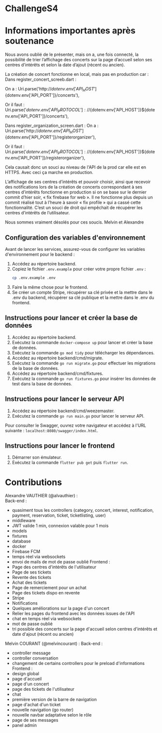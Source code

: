# ChallengeS4

# Informations importantes après soutenance
Nous avons oublié de le présenter, mais on a, une fois connecté, la possibilité de trier l’affichage des concerts sur la page d’accueil selon ses centres d’intérêts et selon la date d’ajout (récent ou ancien).


La création de concert fonctionne en local, mais pas en production car :
Dans register_concert_screeb.dart :

On a : Uri.parse('http://${dotenv.env['API_HOST']}${dotenv.env['API_PORT']}/concerts'),

Or il faut : Uri.parse('${dotenv.env['API_PROTOCOL']}://${dotenv.env['API_HOST']}${dotenv.env['API_PORT']}/concerts'),

Dans register_organization_screen.dart :
On a : Uri.parse('http://${dotenv.env['API_HOST']}${dotenv.env['API_PORT']}/registerorganizer'),

Or il faut : Uri.parse('${dotenv.env['API_PROTOCOL']}://${dotenv.env['API_HOST']}${dotenv.env['API_PORT']}/registerorganizer'),

Cela causait donc un souci au niveau de l'API de la prod car elle est en HTTPS.
Avec ceci ça marche en production.


L’affichage de ses centres d’intérêts et pouvoir choisir, ainsi que recevoir des notifications lors de la création de concerts correspondant à ses centres d’intérêts fonctionne en production si on se base sur le dernier commit d’hier soir, « fix firebase for web ».
Il ne fonctionne plus depuis un commit réalisé tout à l’heure à savoir « fix profile » qui a cassé cette fonctionnalité. C’est un souci de droit qui empêchait de récupérer les centres d’intérêts de l’utilisateur.

Nous sommes vraiment désolés pour ces soucis.
Melvin et Alexandre

## Configuration des variables d'environnement

Avant de lancer les services, assurez-vous de configurer les variables d'environnement pour le backend :

1. Accédez au répertoire backend.
2. Copiez le fichier `.env.example` pour créer votre propre fichier `.env` :
   ```bash
   cp .env.example .env
   ```
3. Faire la même chose pour le frontend.
4. Se créer un compte Stripe, récupérer sa clé privée et la mettre dans le .env du backend, récupérer sa clé publique et la mettre dans le .env du frontend.

## Instructions pour lancer et créer la base de données

1. Accédez au répertoire backend.
2. Exécutez la commande `docker-compose up` pour lancer et créer la base de données.
3. Exécutez la commande `go mod tidy` pour télécharger les dépendances.
4. Accédez au répertoire backend/cmd/migrate.
5. Exécutez la commande `go run migrate.go` pour effectuer les migrations de la base de données.
6. Accédez au répertoire backend/cmd/fixtures.
7. Exécutez la commande `go run fixtures.go` pour insérer les données de test dans la base de données.

## Instructions pour lancer le serveur API

1. Accédez au répertoire backend/cmd/weezemaster.
2. Exécutez la commande `go run main.go` pour lancer le serveur API.

Pour consulter le Swagger, ouvrez votre navigateur et accédez à l'URL suivante : `localhost:8080/swagger/index.html`.

## Instructions pour lancer le frontend

1. Démarrer son émulateur.
2. Exécutez la commande `flutter pub get` puis `flutter run`.

# Contributions
Alexandre VAUTHIER (@alvauthier) :  
Back-end :  
- quasiment tous les controllers (category, concert, interest, notification, payment, reservation, ticket, ticketlisting, user)
- middleware
- JWT valide 1 min, connexion valable pour 1 mois
- models
- fixtures
- database
- docker
- Firebase FCM
- temps réel via websockets
- envoi de mails de mot de passe oublié
Frontend :  
- Page des centres d'intérêts de l'utilisateur
- Page de ses tickets
- Revente des tickets
- Achat des tickets
- Page de remerciement pour un achat
- Page des tickets dispo en revente
- Stripe
- Notifications
- Quelques améliorations sur la page d'un concert
- Relier les pages du frontend avec les données issues de l'API
- chat en temps réel via websockets
- mot de passe oublié
- tri possible des concerts sur la page d'accueil selon centres d'intérêts et date d'ajout (récent ou ancien)

Melvin COURANT (@melvincourant) :
Back-end :
- controller message
- controller conversation
- changement de certains controllers pour le preload d'informations
Frontend :
- design global
- page d'accueil
- page d'un concert
- page des tickets de l'utilisateur
- chat
- première version de la barre de navigation
- page d'achat d'un ticket
- nouvelle navigation (go router)
- nouvelle navbar adaptative selon le rôle
- page de ses messages
- panel admin